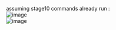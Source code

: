 assuming stage10 commands already run : <br/>
![image](https://github.com/sandeeptemp11/mystuff/assets/134224176/a58fbbd0-0814-463b-9509-9e2ffc3ad23f) <br/>
![image](https://github.com/sandeeptemp11/mystuff/assets/134224176/c105a2a7-e68f-4caa-b840-adecc17a5876)
